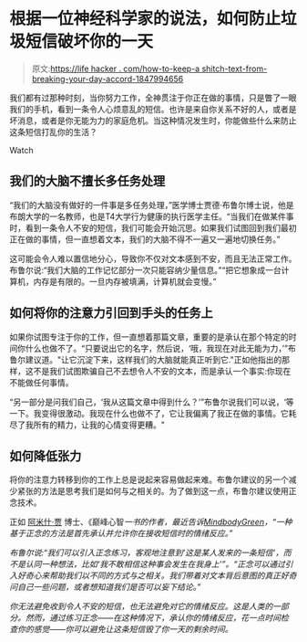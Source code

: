 # 根据一位神经科学家的说法，如何防止垃圾短信破坏你的一天

> 原文:[https://life hacker . com/how-to-keep-a shitch-text-from-breaking-your-day-accord-1847994656](https://lifehacker.com/how-to-keep-a-shitty-text-from-ruining-your-day-accord-1847994656)

我们都有过那种时刻，当你努力工作，全神贯注于你正在做的事情，只是瞥了一眼我们的手机，看到一条令人心烦意乱的短信。也许是来自你关系不好的人，或者是坏消息，或者是你无能为力的家庭危机。当这种情况发生时，你能做些什么来防止这条短信打乱你的生活？

Watch

## 我们的大脑不擅长多任务处理

“我们的大脑没有做好的一件事是多任务处理，”医学博士贾德·布鲁尔博士说，他是布朗大学的一名教师，也是T4大学行为健康的执行医学主任。“当我们在做某件事时，看到一条令人不安的短信，我们可能会开始沉思。如果我们试图回到我们最初正在做的事情，但一直想着文本，我们的大脑不得不一遍又一遍地切换任务。”

这可能会令人难以置信地分心，导致你不仅对文本感到不安，而且无法正常工作。布鲁尔说:“我们大脑的工作记忆部分一次只能容纳少量信息。”“把它想象成一台计算机，内存是有限的。一旦内存被填满，计算机就会变慢。”

## **如何将你的注意力引回到手头的任务上**

如果你试图专注于你的工作，但一直想着那篇文章，重要的是承认在那个特定的时间你什么也做不了。“只要说出它的名字，然后说，‘哦，我现在对此无能为力，’”布鲁尔建议道。"让它沉淀下来，这样我们的大脑就能真正听到它."正如他指出的那样，这不是我们试图欺骗自己不去想令人不安的文本，而是承认一个事实:你现在不能做任何事情。

“另一部分是问我们自己，‘我从这篇文章中得到什么？’”布鲁尔说我们可以说，‘等一下。我变得很激动。我现在什么也做不了，它让我偏离了我正在做的事情。它耗尽了我所有的精力，让我的心情变得更糟。"

## **如何降低张力**

将你的注意力转移到你的工作上总是说起来容易做起来难。布鲁尔建议的另一个减少紧张的方法是思考我们是如何与之相关的。为了做到这一点，布鲁尔建议使用正念技术。

正如 [阿米什·贾](https://amishi.com/) 博士、《巅峰心智[](https://amishi.com/#block_611d58ad70ea0)*一书的作者，最近告诉[MindbodyGreen](https://www.mindbodygreen.com/articles/what-to-do-if-you-get-an-upsetting-text)，“一种基于正念的方法是首先承认并允许你在接收短信时的情绪反应。”*

*布鲁尔说:“我们可以引入正念练习，客观地注意到‘这是某人发来的一条短信’，而不是认同一种想法，比如‘我不敢相信这种事会发生在我身上’”。“正念可以通过引入好奇心来帮助我们以不同的方式与之相关。我们带着对文本背后意图的真正好奇问自己一些问题，或者想知道我们是否可以妄下结论。”*

*你无法避免收到令人不安的短信，也无法避免对它的情绪反应。这是人类的一部分。然而，通过练习正念——在这种情况下，承认你的情绪反应，花一点时间检查你的感觉——你可以避免让这条短信毁了你一天的剩余时间。*